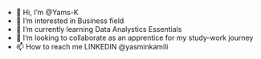 - 👋 Hi, I’m @Yams-K
- 👀 I’m interested in Business field
- 🌱 I’m currently learning Data Analystics Essentials
- 💞️ I’m looking to collaborate as an apprentice for my study-work journey
- 📫 How to reach me LINKEDIN @yasminkamili

<!---
Yams-K/Yams-K is a ✨ special ✨ repository because its `README.md` (this file) appears on your GitHub profile.
You can click the Preview link to take a look at your changes.
--->
